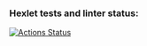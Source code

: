 ### Hexlet tests and linter status:
[![Actions Status](https://github.com/biryukovpavel/devops-for-programmers-project-lvl3/workflows/hexlet-check/badge.svg)](https://github.com/biryukovpavel/devops-for-programmers-project-lvl3/actions)